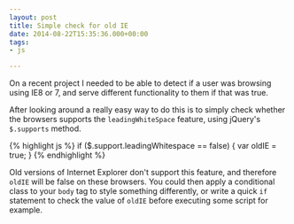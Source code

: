```yaml
---
layout: post
title: Simple check for old IE
date: 2014-08-22T15:35:36.000+00:00
tags:
- js

---
```

On a recent project I needed to be able to detect if a user was browsing using IE8 or 7, and serve different functionality to them if that was true.

After looking around a really easy way to do this is to simply check whether the browsers supports the `leadingWhiteSpace` feature, using jQuery's `$.supports` method.

{% highlight js %}
if ($.support.leadingWhitespace == false) {
    var oldIE = true;
}
{% endhighlight %}

Old versions of Internet Explorer don't support this feature, and therefore `oldIE` will be false on these browsers. You could then apply a conditional class to your `body` tag to style something differently, or write a quick `if` statement to check the value of `oldIE` before executing some script for example.
